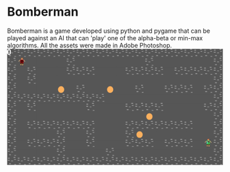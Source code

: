 # Bomberman

Bomberman is a game developed using python and pygame that can be played against an AI that can 'play' one of the alpha-beta or min-max algorithms. All the assets were made in Adobe Photoshop.
![sample](screenshots/untitled.png)
